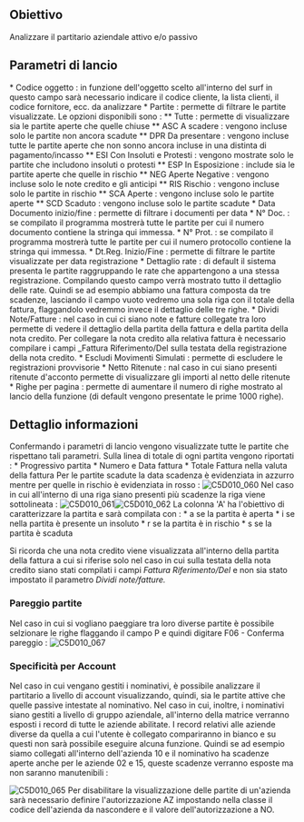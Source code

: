 ## Obiettivo
Analizzare il partitario aziendale attivo e/o passivo

## Parametri di lancio
 \* Codice oggetto :  in funzione dell'oggetto scelto all'interno del surf in questo campo sarà necessario indicare il codice cliente, la lista clienti, il codice fornitore, ecc. da analizzare
 \* Partite :  permette di filtrare le partite visualizzate. Le opzioni disponibili sono : 
 \*\* Tutte :  permette di visualizzare sia le partite aperte che quelle chiuse
 \*\* ASC A scadere :  vengono incluse solo le partite non ancora scadute
 \*\* DPR Da presentare :  vengono incluse tutte le partite aperte che non sonno ancora incluse in una distinta di pagamento/incasso
 \*\* ESI Con Insoluti e Protesti :  vengono mostrate solo le partite che includono insoluti o protesti
 \*\* ESP In Esposizione :  include sia le partite aperte che quelle in rischio
 \*\* NEG Aperte Negative :  vengono incluse solo le note credito e gli anticipi
 \*\* RIS Rischio :  vengono incluse solo le partite in rischio
 \*\* SCA Aperte :  vengono incluse solo le partite aperte
 \*\* SCD Scaduto :  vengono incluse solo le partite scadute
 \* Data Documento inizio/fine :  permette di filtrare i documenti per data
 \* N° Doc. :  se compilato il programma mostrerà tutte le partite per cui il numero documento contiene la stringa qui immessa.
 \* N° Prot. :  se compilato il programma mostrerà tutte le partite per cui il numero protocollo contiene la stringa qui immessa.
 \* Dt.Reg. Inizio/Fine :  permette di filtrare le partite visualizzate per data registrazione
 \* Dettaglio rate :  di default il sistema presenta le partite raggruppando le rate che appartengono a una stessa registrazione. Compilando questo campo verrà mostrato tutto il dettaglio delle rate. Quindi se ad esempio abbiamo una fattura composta da tre scadenze, lasciando il campo vuoto vedremo una sola riga con il totale della fattura, flaggandolo vedremmo invece il dettaglio delle tre righe.
 \* Dividi Note/Fatture :  nel caso in cui ci siano note e fatture collegate tra loro permette di vedere il dettaglio della partita della fattura e della partita della nota credito. Per collegare la nota credito alla relativa fattura è necessario compilare i campi _Fattura Riferimento/Del sulla testata della registrazione della nota credito.
 \* Escludi Movimenti Simulati :  permette di escludere le registrazioni provvisorie
 \* Netto Ritenute :  nal caso in cui siano presenti ritenute d'acconto permette di visualizzare gli importi al netto delle ritenute
 \* Righe per pagina :  permette di aumentare il numero di righe mostrato al lancio della funzione (di default vengono presentate le prime 1000 righe).

## Dettaglio informazioni
Confermando i parametri di lancio vengono visualizzate tutte le partite che rispettano tali parametri.
Sulla linea di totale di ogni partita vengono riportati : 
 \* Progressivo partita
 \* Numero e Data fattura
 \* Totale Fattura nella valuta della fattura
Per le partite scadute la data scadenza è evidenziata in azzurro mentre per quelle in rischio è evidenziata in rosso : 
![C5D010_060](https://doc.smeup.com/immagini/MBDOC_SCH-C5SER_25/C5D010_060.png)
Nel caso in cui all'interno di una riga siano presenti più scadenze la riga viene sottolineata : 
![C5D010_061](https://doc.smeup.com/immagini/MBDOC_SCH-C5SER_25/C5D010_061.png)![C5D010_062](https://doc.smeup.com/immagini/MBDOC_SCH-C5SER_25/C5D010_062.png)
La colonna 'A' ha l'obiettivo di caratterizzare la partita e sarà compilata con : 
 \* a se la partita è aperta
 \* i se nella partita è presente un insoluto
 \* r se la partita è in rischio
 \* s se la partita è scaduta

Si ricorda che una nota credito viene visualizzata all'interno della partita della fattura a cui si riferise solo nel caso in cui sulla testata della nota credito siano stati compilati i campi _Fattura Riferimento/Del_  e non sia stato impostato il parametro _Dividi note/fatture._

### Pareggio partite
Nel caso in cui si vogliano paeggiare tra loro diverse partite è possibile selzionare le righe flaggando il campo P e quindi digitare F06 - Conferma pareggio : 
![C5D010_067](https://doc.smeup.com/immagini/MBDOC_SCH-C5SER_25/C5D010_067.png)
### Specificità per Account

Nel caso in cui vengano gestiti i nominativi, è possibile analizzare il partitario a livello di account visualizzando, quindi, sia le partite attive che quelle passive intestate al nominativo.
Nel caso in cui, inoltre, i nominativi siano gestiti a livello di gruppo aziendale, all'interno della matrice verranno esposti i record di tutte le aziende abilitate.
I record relativi alle aziende diverse da quella a cui l'utente è collegato compariranno in bianco e su questi non sarà possibile eseguire alcuna funzione.
Quindi se ad esempio siamo collegati all'interno dell'azienda 10 e il nominativo ha scadenze aperte anche per le aziende 02 e 15, queste scadenze verranno esposte ma non saranno manutenibili : 

![C5D010_065](https://doc.smeup.com/immagini/MBDOC_SCH-C5SER_25/C5D010_065.png)
Per disabilitare la visualizzazione delle partite di un'azienda sarà necessario definire l'autorizzazione AZ impostando nella classe il codice dell'azienda da nascondere e il valore dell'autorizzazione a NO.

